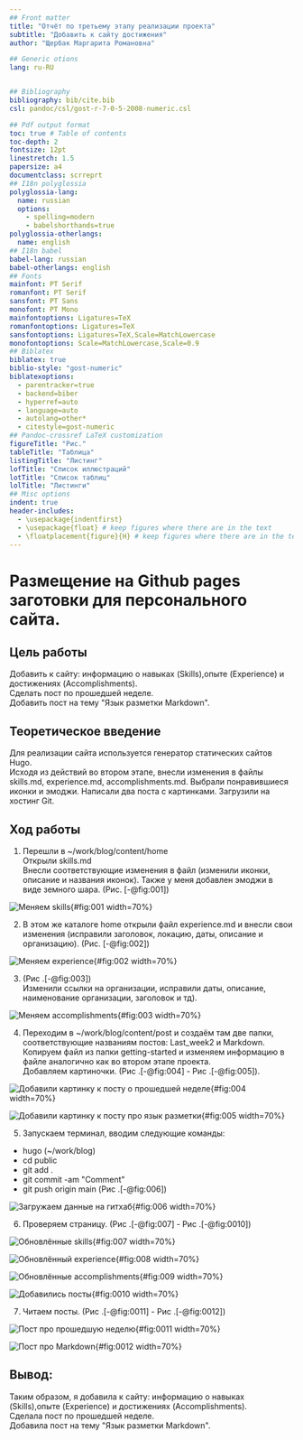 ```yaml
---
## Front matter
title: "Отчёт по третьему этапу реализации проекта"
subtitle: "Добавить к сайту достижения"
author: "Щербак Маргарита Романовна"

## Generic otions
lang: ru-RU


## Bibliography
bibliography: bib/cite.bib
csl: pandoc/csl/gost-r-7-0-5-2008-numeric.csl

## Pdf output format
toc: true # Table of contents
toc-depth: 2
fontsize: 12pt
linestretch: 1.5
papersize: a4
documentclass: scrreprt
## I18n polyglossia
polyglossia-lang:
  name: russian
  options:
	- spelling=modern
	- babelshorthands=true
polyglossia-otherlangs:
  name: english
## I18n babel
babel-lang: russian
babel-otherlangs: english
## Fonts
mainfont: PT Serif
romanfont: PT Serif
sansfont: PT Sans
monofont: PT Mono
mainfontoptions: Ligatures=TeX
romanfontoptions: Ligatures=TeX
sansfontoptions: Ligatures=TeX,Scale=MatchLowercase
monofontoptions: Scale=MatchLowercase,Scale=0.9
## Biblatex
biblatex: true
biblio-style: "gost-numeric"
biblatexoptions:
  - parentracker=true
  - backend=biber
  - hyperref=auto
  - language=auto
  - autolang=other*
  - citestyle=gost-numeric
## Pandoc-crossref LaTeX customization
figureTitle: "Рис."
tableTitle: "Таблица"
listingTitle: "Листинг"
lofTitle: "Список иллюстраций"
lotTitle: "Список таблиц"
lolTitle: "Листинги"
## Misc options
indent: true
header-includes:
  - \usepackage{indentfirst}
  - \usepackage{float} # keep figures where there are in the text
  - \floatplacement{figure}{H} # keep figures where there are in the text
---
```


# **Размещение на Github pages заготовки для персонального сайта.** 

## **Цель работы**
Добавить к сайту: информацию о навыках (Skills),опыте (Experience) и  достижениях (Accomplishments).  
Сделать пост по прошедшей неделе.  
Добавить пост на тему "Язык разметки Markdown".

## **Теоретическое введение**

Для реализации сайта используется генератор статических сайтов Hugo.  
Исходя из действий во втором этапе, внесли изменения в файлы skills.md, experience.md, accomplishments.md. Выбрали понравившиеся иконки и эмоджи. Написали два поста с картинками. Загрузили на хостинг Git.

## **Ход работы**

1. Перешли в ~/work/blog/content/home  
Открыли skills.md  
Внесли соответствующие изменения в файл (изменили иконки, описание и названия иконок). Также у меня добавлен эмоджи в виде земного шара. 
(Рис. [-@fig:001])

![Меняем skills](image/%D0%A1%D0%BD%D0%B8%D0%BC%D0%BE%D0%BA%20%D1%8D%D0%BA%D1%80%D0%B0%D0%BD%D0%B0%20%D0%BE%D1%82%202022-05-12%2015-52-28.png){#fig:001 width=70%}

2. В этом же каталоге home открыли файл experience.md и внесли свои изменения (исправили заголовок, локацию, даты, описание и организацию).
   (Рис. [-@fig:002])

![Меняем experience](image/%D0%A1%D0%BD%D0%B8%D0%BC%D0%BE%D0%BA%20%D1%8D%D0%BA%D1%80%D0%B0%D0%BD%D0%B0%20%D0%BE%D1%82%202022-05-12%2015-52-58.png){#fig:002 width=70%} 

3.  (Рис .[-@fig:003])  
Изменили ссылки на организации, исправили даты, описание, наименование организации, заголовок и тд).

![Меняем accomplishments](image/%D0%A1%D0%BD%D0%B8%D0%BC%D0%BE%D0%BA%20%D1%8D%D0%BA%D1%80%D0%B0%D0%BD%D0%B0%20%D0%BE%D1%82%202022-05-12%2015-53-19.png){#fig:003 width=70%} 

4. Переходим в ~/work/blog/content/post и создаём там две папки, соответствующие названиям постов: Last_week2 и Markdown.  
Копируем файл из папки getting-started и изменяем информацию в файле аналогично как во втором этапе проекта.  
Добавляем картиночки. (Рис .[-@fig:004] - Рис .[-@fig:005]).

![Добавили картинку к посту о прошедшей неделе](image/%D0%A1%D0%BD%D0%B8%D0%BC%D0%BE%D0%BA%20%D1%8D%D0%BA%D1%80%D0%B0%D0%BD%D0%B0%20%D0%BE%D1%82%202022-05-12%2015-50-20.png){#fig:004 width=70%}

![Добавили картинку к посту про язык разметки](image/%D0%A1%D0%BD%D0%B8%D0%BC%D0%BE%D0%BA%20%D1%8D%D0%BA%D1%80%D0%B0%D0%BD%D0%B0%20%D0%BE%D1%82%202022-05-12%2015-50-27.png){#fig:005 width=70%}

5. Запускаем терминал, вводим следующие команды:  
- hugo (~/work/blog)  
- cd public
- git add .
- git commit -am "Comment"
- git push origin main (Рис .[-@fig:006]) 

![Загружаем данные на гитхаб](image/%D0%A1%D0%BD%D0%B8%D0%BC%D0%BE%D0%BA%20%D1%8D%D0%BA%D1%80%D0%B0%D0%BD%D0%B0%20%D0%BE%D1%82%202022-05-12%2015-08-02.png){#fig:006 width=70%}

6. Проверяем страницу. (Рис .[-@fig:007] - Рис .[-@fig:0010]) 

![Обновлённые skills](image/%D0%A1%D0%BD%D0%B8%D0%BC%D0%BE%D0%BA%20%D1%8D%D0%BA%D1%80%D0%B0%D0%BD%D0%B0%20%D0%BE%D1%82%202022-05-12%2015-11-19.png){#fig:007 width=70%}

![Обновлённый experience](image/%D0%A1%D0%BD%D0%B8%D0%BC%D0%BE%D0%BA%20%D1%8D%D0%BA%D1%80%D0%B0%D0%BD%D0%B0%20%D0%BE%D1%82%202022-05-12%2015-11-28.png){#fig:008 width=70%}

![Обновлённыe accomplishments](image/%D0%A1%D0%BD%D0%B8%D0%BC%D0%BE%D0%BA%20%D1%8D%D0%BA%D1%80%D0%B0%D0%BD%D0%B0%20%D0%BE%D1%82%202022-05-12%2020-22-17.png){#fig:009 width=70%}

![Добавились посты](image/%D0%A1%D0%BD%D0%B8%D0%BC%D0%BE%D0%BA%20%D1%8D%D0%BA%D1%80%D0%B0%D0%BD%D0%B0%20%D0%BE%D1%82%202022-05-12%2015-11-50.png){#fig:0010 width=70%}

7. Читаем посты. (Рис .[-@fig:0011] - Рис .[-@fig:0012]) 

![Пост про прошедшую неделю](image/%D0%A1%D0%BD%D0%B8%D0%BC%D0%BE%D0%BA%20%D1%8D%D0%BA%D1%80%D0%B0%D0%BD%D0%B0%20%D0%BE%D1%82%202022-05-12%2015-51-22.png){#fig:0011 width=70%}

![Пост про Markdown](image/%D0%A1%D0%BD%D0%B8%D0%BC%D0%BE%D0%BA%20%D1%8D%D0%BA%D1%80%D0%B0%D0%BD%D0%B0%20%D0%BE%D1%82%202022-05-12%2015-51-42.png){#fig:0012 width=70%}

## **Вывод:** 

Таким образом, я добавила к сайту: информацию о навыках (Skills),опыте (Experience) и  достижениях (Accomplishments).  
Сделала пост по прошедшей неделе.  
Добавила пост на тему "Язык разметки Markdown".
